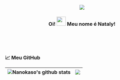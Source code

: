 
<p align="center">  
  <a href="https://twitter.com/nanokasogongon" targe="_blank">
    <img src="https://img.shields.io/twitter/url?label=%40NanokasoGongon&logoColor=%23c80cf7&url=https%3A%2F%2Ftwitter.com%2Fnanokasogongon"/>
  </a>
</p>

<p align="center">  
  <h3 align="center">Oi! <img src="https://raw.githubusercontent.com/MartinHeinz/MartinHeinz/master/wave.gif" width="30px"> Meu nome é Nataly!</h3>
</p>

<br /><br /><br />


### &#x1f4c8; Meu GitHub

| <img align="center" src="https://github-readme-stats.vercel.app/api?username=Nanokaso&show_icons=true&theme=buefy&hide_border=true&locale=pt-BR" alt="Nanokaso's github stats" /> |<img align="center" src="https://github-readme-stats.vercel.app/api/top-langs/?username=nanokaso&layout=compact&hide_border=true&locale=pt-BR&title_color=#8F72DB" /> |
| ------------- | ------------- |

<!-- 
![nanokaso's GitHub stats](https://github-readme-stats.vercel.app/api?username=Nanokaso&show_icons=true&theme=buefy&hide_border=true&locale=pt-BR)
[![Top Langs](https://github-readme-stats.vercel.app/api/top-langs/?username=nanokaso&layout=compact&hide_border=true&locale=pt-BR&title_color=#8F72DB)](https://github.com/anuraghazra/github-readme-stats)
 -->




<!--
**Nanokaso/Nanokaso** is a ✨ _special_ ✨ repository because its `README.md` (this file) appears on your GitHub profile.

Here are some ideas to get you started:

- 🔭 I’m currently working on ...
- 🌱 I’m currently learning ...
- 👯 I’m looking to collaborate on ...
- 🤔 I’m looking for help with ...
- 💬 Ask me about ...
- 📫 How to reach me: ...
- 😄 Pronouns: ...
- ⚡ Fun fact: ...
-->
